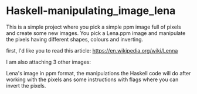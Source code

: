 # Haskell-manipulating_image_lena

This is a simple project where you pick a simple ppm image full of pixels and create some new images.
You pick a Lena.ppm image and manipulate the pixels having different shapes, colours and inverting.



first, I'd like you to read this article: https://en.wikipedia.org/wiki/Lenna

I am also attaching 3 other images:

Lena's image in ppm format, the manipulations the Haskell code will do after working with the pixels 
ans some instructions with flags where you can invert the pixels.
